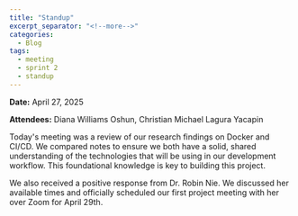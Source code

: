```yaml
---
title: "Standup"
excerpt_separator: "<!--more-->"
categories:
  - Blog
tags:
  - meeting
  - sprint 2
  - standup
---
```


**Date:** April 27, 2025
<!--more-->
**Attendees:** Diana Williams Oshun, Christian Michael Lagura Yacapin
<!--more-->
Today's meeting was a review of our research findings on Docker and CI/CD. We compared notes to ensure we both have a solid, shared understanding of the technologies that will be using in our development workflow. This foundational knowledge is key to building this project.

We also received a positive response from Dr. Robin Nie. We discussed her available times and officially scheduled our first project meeting with her over Zoom for April 29th. 
